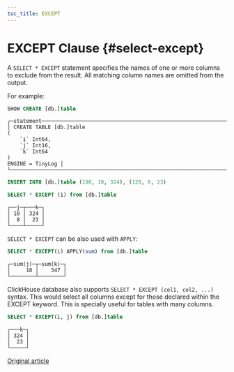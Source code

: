```yaml
---
toc_title: EXCEPT
---
```


# EXCEPT Clause {#select-except}

A `SELECT * EXCEPT` statement specifies the names of one or more columns to exclude from the result. All matching column names are omitted from the output.

For example: 

``` sql
SHOW CREATE [db.]table
```

```
┌─statement────────────────────────────────────────────────────────────────────────────────┐
│ CREATE TABLE [db.]table
(
    `i` Int64,
    `j` Int16,
    `k` Int64
)
ENGINE = TinyLog │
└──────────────────────────────────────────────────────────────────────────────────────────┘
```

``` sql
INSERT INTO [db.]table (100, 10, 324), (120, 8, 23)
```

``` sql
SELECT * EXCEPT (i) from [db.]table
```

```
┌──j─┬───k─┐
│ 10 │ 324 │
│  8 │  23 │
└────┴─────┘
```

`SELECT * EXCEPT` can be also used with `APPLY`:

``` sql
SELECT * EXCEPT(i) APPLY(sum) from [db.]table
```
```
┌─sum(j)─┬─sum(k)─┐
│     18 │    347 │
└────────┴────────┘
```

ClickHouse database also supports `SELECT * EXCEPT (col1, col2, ...)` syntax. This would select all columns except for those declared within the EXCEPT keyword. This is specially useful for tables with many columns.

``` sql
SELECT * EXCEPT(i, j) from [db.]table
```

```
┌───k─┐
│ 324 │
│  23 │
└─────┘
```

[Original article](https://clickhouse.tech/docs/en/sql-reference/statements/select/except/) <!--hide-->